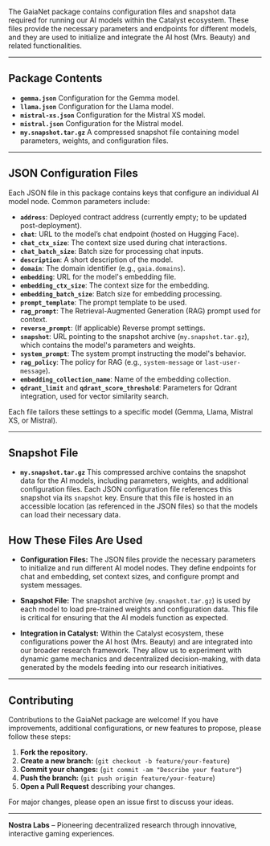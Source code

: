 The GaiaNet package contains configuration files and snapshot data required for running our AI models within the Catalyst ecosystem. These files provide the necessary parameters and endpoints for different models, and they are used to initialize and integrate the AI host (Mrs. Beauty) and related functionalities.

---

## Package Contents

- **`gemma.json`**
  Configuration for the Gemma model.
- **`llama.json`**
  Configuration for the Llama model.
- **`mistral-xs.json`**
  Configuration for the Mistral XS model.
- **`mistral.json`**
  Configuration for the Mistral model.
- **`my.snapshot.tar.gz`**
  A compressed snapshot file containing model parameters, weights, and configuration files.

---

## JSON Configuration Files

Each JSON file in this package contains keys that configure an individual AI model node. Common parameters include:

- **`address`**: Deployed contract address (currently empty; to be updated post-deployment).
- **`chat`**: URL to the model’s chat endpoint (hosted on Hugging Face).
- **`chat_ctx_size`**: The context size used during chat interactions.
- **`chat_batch_size`**: Batch size for processing chat inputs.
- **`description`**: A short description of the model.
- **`domain`**: The domain identifier (e.g., `gaia.domains`).
- **`embedding`**: URL for the model's embedding file.
- **`embedding_ctx_size`**: The context size for the embedding.
- **`embedding_batch_size`**: Batch size for embedding processing.
- **`prompt_template`**: The prompt template to be used.
- **`rag_prompt`**: The Retrieval-Augmented Generation (RAG) prompt used for context.
- **`reverse_prompt`**: (If applicable) Reverse prompt settings.
- **`snapshot`**: URL pointing to the snapshot archive (`my.snapshot.tar.gz`), which contains the model's parameters and weights.
- **`system_prompt`**: The system prompt instructing the model's behavior.
- **`rag_policy`**: The policy for RAG (e.g., `system-message` or `last-user-message`).
- **`embedding_collection_name`**: Name of the embedding collection.
- **`qdrant_limit`** and **`qdrant_score_threshold`**: Parameters for Qdrant integration, used for vector similarity search.

Each file tailors these settings to a specific model (Gemma, Llama, Mistral XS, or Mistral).

---

## Snapshot File

- **`my.snapshot.tar.gz`**
  This compressed archive contains the snapshot data for the AI models, including parameters, weights, and additional configuration files. Each JSON configuration file references this snapshot via its `snapshot` key. Ensure that this file is hosted in an accessible location (as referenced in the JSON files) so that the models can load their necessary data.

## How These Files Are Used

- **Configuration Files:**
  The JSON files provide the necessary parameters to initialize and run different AI model nodes. They define endpoints for chat and embedding, set context sizes, and configure prompt and system messages.

- **Snapshot File:**
  The snapshot archive (`my.snapshot.tar.gz`) is used by each model to load pre-trained weights and configuration data. This file is critical for ensuring that the AI models function as expected.

- **Integration in Catalyst:**
  Within the Catalyst ecosystem, these configurations power the AI host (Mrs. Beauty) and are integrated into our broader research framework. They allow us to experiment with dynamic game mechanics and decentralized decision-making, with data generated by the models feeding into our research initiatives.

---

## Contributing

Contributions to the GaiaNet package are welcome! If you have improvements, additional configurations, or new features to propose, please follow these steps:

1. **Fork the repository.**
2. **Create a new branch:**
   (`git checkout -b feature/your-feature`)
3. **Commit your changes:**
   (`git commit -am "Describe your feature"`)
4. **Push the branch:**
   (`git push origin feature/your-feature`)
5. **Open a Pull Request** describing your changes.

For major changes, please open an issue first to discuss your ideas.

---

**Nostra Labs** – Pioneering decentralized research through innovative, interactive gaming experiences.
